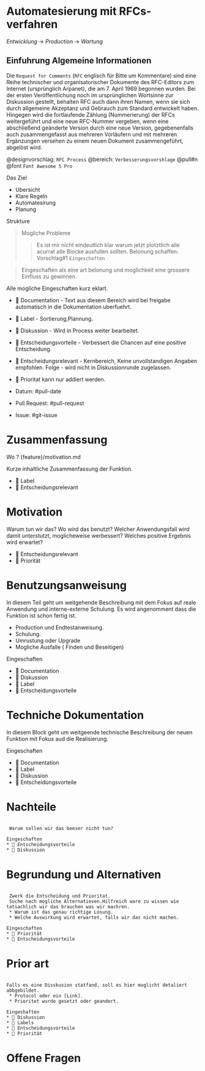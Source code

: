 # Automatesierung mit RFCs-verfahren

*Entwicklung* -> *Production* -> *Wartung*

## Einfuhrung Algemeine Informationen

Die `Request for Comments` (`RFC` englisch für Bitte um Kommentare) sind eine Reihe technischer und organisatorischer Dokumente des RFC-Editors zum Internet (ursprünglich Arpanet), die am 7. April 1969 begonnen wurden. Bei der ersten Veröffentlichung noch im ursprünglichen Wortsinne zur Diskussion gestellt, behalten RFC auch dann ihren Namen, wenn sie sich durch allgemeine Akzeptanz und Gebrauch zum Standard entwickelt haben. Hingegen wird die fortlaufende Zählung (Nummerierung) der RFCs weitergeführt und eine neue RFC-Nummer vergeben, wenn eine abschließend geänderte Version durch eine neue Version, gegebenenfalls auch zusammengefasst aus mehreren Vorläufern und mit mehreren Ergänzungen versehen zu einem neuen Dokument zusammengeführt, abgelöst wird.

@designvorschlag: `RFC Process`
@bereich: `Verbesserungsvorshlage`
@pull#n
@font `Font Awesome 5 Pro`

Das Ziel

* Ubersicht
* Klare Regeln
* Automatesirung
* Planung

Strukture

> Mogliche Probleme
>> Es ist mir nicht eindeutlich klar warum jetzt plotztlich alle acurrat alle Blocke ausfullen sollten.
>> Belonung schaffen: Vorschlag#1 `Eingeschaften`

> Eingeschaften als eine art belonung und moglichkeit eine grossere Einfluss zu gewinnen.

Alle mogliche Eingeschaften  kurz eklart.

*  Documentation - Text aus diesem Bereich wird bei freigabe automatisch in die Dokumentation uberfuehrt.
*  Label - Sortierung,Plannung.
*  Diskussion - Wird in Process weiter bearbeitet.
*  Entscheidungsvorteile - Verbessert die Chancen auf eine positive Entscheidung.
*  Entscheidungsrelevant - Kernbereich, Keine unvollstandigen Angaben empfohlen. Folge - wird nicht in Diskussionrunde zugelassen.
*  Prioritat kann nur addiert werden.




* Datum: #pull-date
* Pull Request: #pull-request
* Issue: #git-issue

# Zusammenfassung
[summary]:#summary

Wo ? 
  {feature}/motivation.md


Kurze inhaltliche Zusammenfassung der Funktion.

*  Label
*  Entscheidungsrelevant


# Motivation
[motivation]:#motivation

Warum tun wir das? Wo wird das benutzt? Welcher Anwendungsfall wird damit unterstutzt, moglicheweise werbessert? Welches positive Ergebnis wird erwartet?

*  Entscheidungsrelevant
*  Priorität


# Benutzungsanweisung
[guide-level]:#benutzungsanweisung

In diesem Teil geht um weitgehende Beschreibung mit dem Fokus auf reale Anwendung und interne-externe Schulung.
Es wird angenomment dass die Funktion ist schon fertig ist.
 * Production und Endtestanweisung.
 * Schulung.
 * Umrustung oder Upgrade
 * Mogliche Ausfalle ( Finden und Beseitigen)

Eingeschaften
*  Documentation
*  Diskussion
*  Label
*  Entscheidungsvorteile


# Techniche Dokumentation
[reference-level]: #reference-level

In diesem Block geht um weitgeende technische Beschreibung der neuen Funktion mit Fokus aud die Realisierung.


Eingeschaften
*  Documentation
*  Label
*  Diskussion
*  Entscheidungsvorteile


# Nachteile
[drawbacks]: #drawbacks

```rfcbot

 Warum sollen wir das beeser nicht tun?

Eingeschaften
*  Entscheidungsvorteile
*  Diskussion

```

# Begrundung und Alternativen
[rationale-and-alternatives]: #rationale-and-alternatives

```rfcbot

 Zwerk die Entscheidung und Prioritat.
 Suche nach mogliche Alternatieven.Hilfreich ware zu wissen wie tatsachlich wir das brauchen was wir machren.
 * Warum ist das genau richtige Losung.
 * Welche Auswirkung wird erwartet, falls wir das nicht machen.

Eingeschaften
*  Priorität
*  Entscheidungsvorteile

```

# Prior art
[prior-art]: #prior-art

```rfdbot

Falls es eine Disskusion statfand, soll es hier moglicht detaliert abbgebildet.
 * Protocol oder ein [Link].
 * Prioritet wurde gesetzt oder geandert.

Eingeshaften
*  Diskussion
*  Labels
*  Entscheidungsvorteile
*  Priorität

```

# Offene Fragen
[unresolved-questions]:#unresolved-questions

```rfcbot


```
